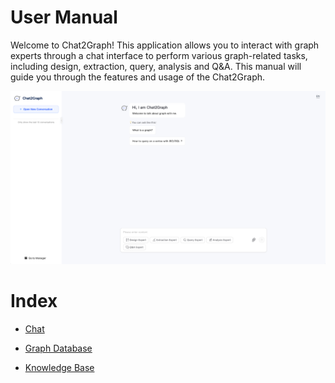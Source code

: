 
# User Manual

Welcome to Chat2Graph! This application allows you to interact with graph experts through a 
chat interface to perform various graph-related tasks, including design, extraction, query,
analysis and Q&A. This manual will guide you through the features and usage of the Chat2Graph.

![](./img/chat-layout-1.png)

# Index

* [Chat](./chat/chat.md)

* [Graph Database](./graph_db/graph-db.md)

* [Knowledge Base](./knowledge/knowledge-base.md)

<!-- Add links to other module documentation as they become available -->
<!--
### Agent
### DAL
### Env
### Memory
### Model
### Reasoner
### SDK
### Service
### Toolkit
### Workflow
-->

<!-- Add links to plugin documentation as they become available -->
